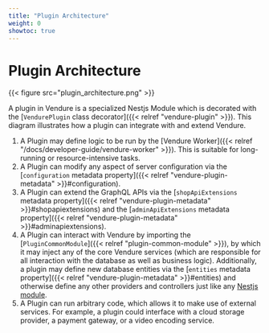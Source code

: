 ```yaml
---
title: "Plugin Architecture"
weight: 0
showtoc: true
---
```

 
# Plugin Architecture

{{< figure src="plugin_architecture.png" >}}

A plugin in Vendure is a specialized Nestjs Module which is decorated with the [`VendurePlugin` class decorator]({{< relref "vendure-plugin" >}}). This diagram illustrates how a plugin can integrate with and extend Vendure.
 
1. A Plugin may define logic to be run by the [Vendure Worker]({{< relref "/docs/developer-guide/vendure-worker" >}}). This is suitable for long-running or resource-intensive tasks.
2. A Plugin can modify any aspect of server configuration via the [`configuration` metadata property]({{< relref "vendure-plugin-metadata" >}}#configuration).
3. A Plugin can extend the GraphQL APIs via the [`shopApiExtensions` metadata property]({{< relref "vendure-plugin-metadata" >}}#shopapiextensions) and the [`adminApiExtensions` metadata property]({{< relref "vendure-plugin-metadata" >}}#adminapiextensions).
4. A Plugin can interact with Vendure by importing the [`PluginCommonModule`]({{< relref "plugin-common-module" >}}), by which it may inject any of the core Vendure services (which are responsible for all interaction with the database as well as business logic). Additionally, a plugin may define new database entities via the [`entities` metadata property]({{< relref "vendure-plugin-metadata" >}}#entities) and otherwise define any other providers and controllers just like any [Nestjs module](https://docs.nestjs.com/modules).
5. A Plugin can run arbitrary code, which allows it to make use of external services. For example, a plugin could interface with a cloud storage provider, a payment gateway, or a video encoding service.
